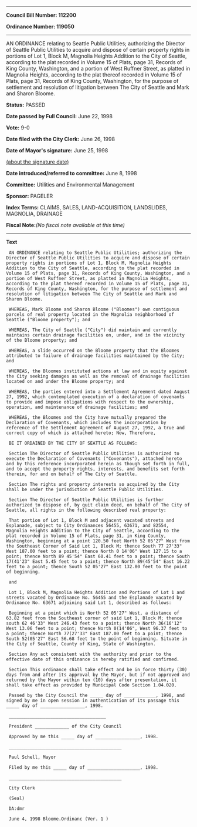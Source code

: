 

********

**Council Bill Number: 112200**
   
**Ordinance Number: 119050**
********

 AN ORDINANCE relating to Seattle Public Utilities; authorizing the Director of Seattle Public Utilities to acquire and dispose of certain property rights in portions of Lot 1, Block M, Magnolia Heights Addition to the City of Seattle, according to the plat recorded in Volume 15 of Plats, page 31, Records of King County, Washington, and a portion of West Ruffner Street, as platted in Magnolia Heights, according to the plat thereof recorded in Volume 15 of Plats, page 31, Records of King County, Washington, for the purpose of settlement and resolution of litigation between The City of Seattle and Mark and Sharon Bloome.

**Status:** PASSED
   
**Date passed by Full Council:** June 22, 1998
   
**Vote:** 9-0
   
**Date filed with the City Clerk:** June 26, 1998
   
**Date of Mayor's signature:** June 25, 1998
   
[(about the signature date)](/~public/approvaldate.htm)
   
   
   
**Date introduced/referred to committee:** June 8, 1998
   
**Committee:** Utilities and Environmental Management
   
**Sponsor:** PAGELER
   
   
**Index Terms:** CLAIMS, SALES, LAND-ACQUISITION, LANDSLIDES, MAGNOLIA, DRAINAGE

**Fiscal Note:**_(No fiscal note available at this time)_

********

**Text**
   
```
 AN ORDINANCE relating to Seattle Public Utilities; authorizing the Director of Seattle Public Utilities to acquire and dispose of certain property rights in portions of Lot 1, Block M, Magnolia Heights Addition to the City of Seattle, according to the plat recorded in Volume 15 of Plats, page 31, Records of King County, Washington, and a portion of West Ruffner Street, as platted in Magnolia Heights, according to the plat thereof recorded in Volume 15 of Plats, page 31, Records of King County, Washington, for the purpose of settlement and resolution of litigation between The City of Seattle and Mark and Sharon Bloome.

 WHEREAS, Mark Bloome and Sharon Bloome ("Bloomes") own contiguous parcels of real property located in the Magnolia neighborhood of Seattle ("Bloome property"); and

 WHEREAS, The City of Seattle ("City") did maintain and currently maintains certain drainage facilities on, under, and in the vicinity of the Bloome property; and

 WHEREAS, a slide occurred on the Bloome property that the Bloomes attributed to failure of drainage facilities maintained by the City; and

 WHEREAS, the Bloomes instituted actions at law and in equity against the City seeking damages as well as the removal of drainage facilities located on and under the Bloome property; and

 WHEREAS, the parties entered into a Settlement Agreement dated August 27, 1992, which contemplated execution of a declaration of covenants to provide and impose obligations with respect to the ownership, operation, and maintenance of drainage facilities; and

 WHEREAS, the Bloomes and the City have mutually prepared the Declaration of Covenants, which includes the incorporation by reference of the Settlement Agreement of August 27, 1992, a true and correct copy of which is attached hereto; Now, Therefore,

 BE IT ORDAINED BY THE CITY OF SEATTLE AS FOLLOWS:

 Section The Director of Seattle Public Utilities is authorized to execute the Declaration of Covenants ("Covenants"), attached hereto and by this reference incorporated herein as though set forth in full, and to accept the property rights, interests, and benefits set forth therein, for and on behalf of The City of Seattle.

 Section The rights and property interests so acquired by the City shall be under the jurisdiction of Seattle Public Utilities.

 Section The Director of Seattle Public Utilities is further authorized to dispose of, by quit claim deed, on behalf of The City of Seattle, all rights in the following described real property:

 That portion of Lot 1, Block M and adjacent vacated streets and Esplanade, subject to City Ordinances 56455, 63671, and 82554, Magnolia Heights Addition to the City of Seattle, according to the plat recorded in Volume 15 of Plats, page 31, in King County, Washington, beginning at a point 120.50 feet North 52 05'27" West from the Southeast Corner of Said Lot 1, Block M; thence South 77 27'33" West 187.00 feet to a point; thence North 0 14'06" West 127.15 to a point; thence North 89 45'54" East 60.41 feet to a point; thence South 17(41'23" East 5.45 feet to a point; thence North 89(45'54" East 16.22 feet to a point; thence South 52 05'27" East 132.80 feet to the point of beginning.

 and

 Lot 1, Block M, Magnolia Heights Addition and Portions of Lot 1 and streets vacated by Ordinance No. 56455 and the Esplanade vacated by Ordinance No. 63671 adjoining said Lot 1, described as follows:

 Beginning at a point which is North 52 05'27" West, a distance of 63.82 feet from the Southeast corner of said Lot 1, Block M; thence south 62 46'33" West 246.43 feet to a point; thence North 36(16'12" West 13.06 feet to a point; thence North 0(14'06", West 96.37 feet to a point; thence North 77(27'33" East 187.00 feet to a point; thence South 52(05'27" East 56.68 feet to the point of beginning. Situate in the City of Seattle, County of King, State of Washington.

 Section Any act consistent with the authority and prior to the effective date of this ordinance is hereby ratified and confirmed.

 Section This ordinance shall take effect and be in force thirty (30) days from and after its approval by the Mayor, but if not approved and returned by the Mayor within ten (10) days after presentation, it shall take effect as provided by Municipal Code Section 1.04.020.

 Passed by the City Council the _____ day of ____________, 1998, and signed by me in open session in authentication of its passage this _____ day of _________________, 1998.

 _____________________________________

 President _____________ of the City Council

 Approved by me this _____ day of _________________, 1998.

 ___________________________________________

 Paul Schell, Mayor

 Filed by me this _____ day of ____________________, 1998.

 ___________________________________________

 City Clerk

 (Seal)

 DA:dmr

 June 4, 1998 Bloome.Ordinanc (Ver. 1 )

```
